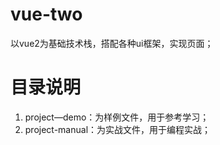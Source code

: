 # vue-two
以vue2为基础技术栈，搭配各种ui框架，实现页面；

# 目录说明
1. project—demo：为样例文件，用于参考学习；
2. project-manual：为实战文件，用于编程实战；